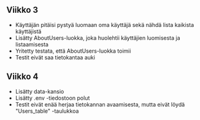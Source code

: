 ## Viikko 3

- Käyttäjän pitäisi pystyä luomaan oma käyttäjä sekä nähdä lista kaikista käyttäjistä
- Lisätty AboutUsers-luokka, joka huolehtii käyttäjien luomisesta ja listaamisesta
- Yritetty testata, että AboutUsers-luokka toimii
- Testit eivät saa tietokantaa auki

## Viikko 4

- Lisätty data-kansio
- Lisätty .env -tiedostoon polut
- Testit eivät enää herjaa tietokannan avaamisesta, mutta eivät löydä "Users_table" -taulukkoa

